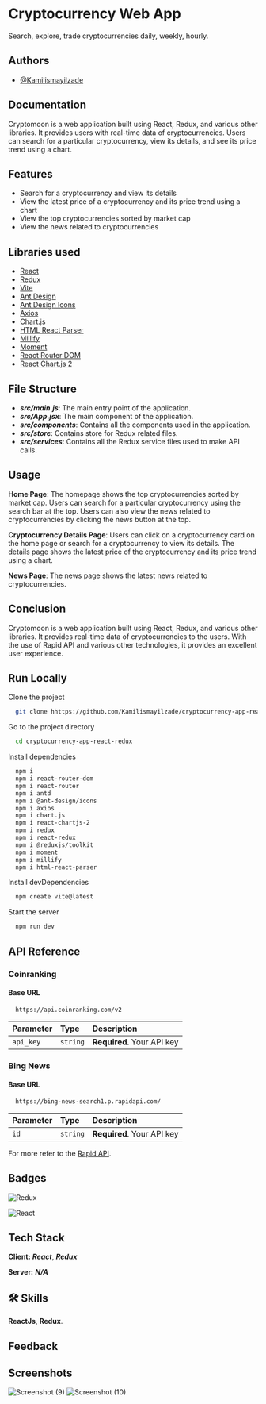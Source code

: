 
# Cryptocurrency Web App

Search, explore, trade cryptocurrencies daily, weekly, hourly.


## Authors

- [@Kamilismayilzade](https://www.github.com/Kamilismayilzade)


## Documentation

Cryptomoon is a web application built using React, Redux, and various other libraries. It provides users with real-time data of cryptocurrencies. Users can search for a particular cryptocurrency, view its details, and see its price trend using a chart.
## Features

- Search for a cryptocurrency and view its details
- View the latest price of a cryptocurrency and its price trend using a chart
- View the top cryptocurrencies sorted by market cap
- View the news related to cryptocurrencies

## Libraries used

- [React](https://react.dev/)
- [Redux](https://redux.js.org/)
- [Vite](https://vitejs.dev/)
- [Ant Design](https://ant.design/)
- [Ant Design Icons](https://ant.design/components/icon)
- [Axios](https://axios-http.com/docs/intro)
- [Chart.js](https://www.chartjs.org/)
- [HTML React Parser](https://codesandbox.io/s/html-react-parser-940pov1l4w)
- [Millify](https://www.npmjs.com/package/millify)
- [Moment](https://momentjs.com/)
- [React Router DOM](https://reactrouter.com/en/main)
- [React Chart.js 2](https://react-chartjs-2.js.org/)

## File Structure

- ***src/main.js***: The main entry point of the application.
- ***src/App.jsx***: The main component of the application.
- ***src/components***: Contains all the components used in the application.
- ***src/store***: Contains store for Redux related files.
- ***src/services***: Contains all the Redux service files used to make API calls.


## Usage

****Home Page****: The homepage shows the top cryptocurrencies sorted by market cap. Users can search for a particular cryptocurrency using the search bar at the top. Users can also view the news related to cryptocurrencies by clicking the news button at the top.

****Cryptocurrency Details Page****: Users can click on a cryptocurrency card on the home page or search for a cryptocurrency to view its details. The details page shows the latest price of the cryptocurrency and its price trend using a chart.

****News Page****: The news page shows the latest news related to cryptocurrencies.

## Conclusion
Cryptomoon is a web application built using React, Redux, and various other libraries. It provides real-time data of cryptocurrencies to the users. With the use of Rapid API and various other technologies, it provides an excellent user experience.
## Run Locally

Clone the project

```bash
  git clone hhttps://github.com/Kamilismayilzade/cryptocurrency-app-react-redux
```

Go to the project directory

```bash
  cd cryptocurrency-app-react-redux
```

Install dependencies

```bash
  npm i
  npm i react-router-dom
  npm i react-router
  npm i antd
  npm i @ant-design/icons
  npm i axios
  npm i chart.js
  npm i react-chartjs-2
  npm i redux
  npm i react-redux
  npm i @reduxjs/toolkit
  npm i moment
  npm i millify
  npm i html-react-parser
```

Install devDependencies

```bash
  npm create vite@latest
```

Start the server

```bash
  npm run dev
```


## API Reference

### Coinranking

#### Base URL

```http
  https://api.coinranking.com/v2
```

| Parameter | Type     | Description                |
| :-------- | :------- | :------------------------- |
| `api_key` | `string` | **Required**. Your API key |

### Bing News

#### Base URL

```http
  https://bing-news-search1.p.rapidapi.com/
```

| Parameter | Type     | Description                       |
| :-------- | :------- | :-------------------------------- |
| `id`      | `string` | **Required**. Your API key |

For more refer to the [Rapid API](https://rapidapi.com/).


## Badges

![Redux](https://img.shields.io/badge/redux-%23593d88.svg?style=for-the-badge&logo=redux&logoColor=white)

![React](https://img.shields.io/badge/react-%2320232a.svg?style=for-the-badge&logo=react&logoColor=%2361DAFB)
## Tech Stack

**Client:** *****React*****, *****Redux*****

**Server:** *****N/A*****


## 🛠 Skills

****ReactJs****, ****Redux****.


## Feedback



## Screenshots


![Screenshot (9)](https://user-images.githubusercontent.com/84046930/228377000-621495da-7f2d-417b-aeca-5734d6691b2b.png)
![Screenshot (10)](https://user-images.githubusercontent.com/84046930/228377016-ef14926e-cb33-43ea-a3c6-01ff0387d759.png)

